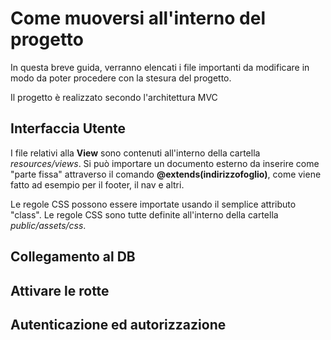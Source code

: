 # Come muoversi all'interno del progetto
In questa breve guida, verranno elencati i file importanti da modificare in modo da poter procedere con la
stesura del progetto.

Il progetto è realizzato secondo l'architettura MVC

## Interfaccia Utente
I file relativi alla **View** sono contenuti all'interno della cartella *resources/views*. Si può importare un documento esterno da inserire come "parte fissa" attraverso il comando **@extends(indirizzofoglio)**, come viene fatto ad esempio per il footer, il nav e altri.

Le regole CSS possono essere importate usando il semplice attributo "class". Le regole CSS sono tutte definite all'interno della cartella *public/assets/css*.

## Collegamento al DB

## Attivare le rotte

## Autenticazione ed autorizzazione
